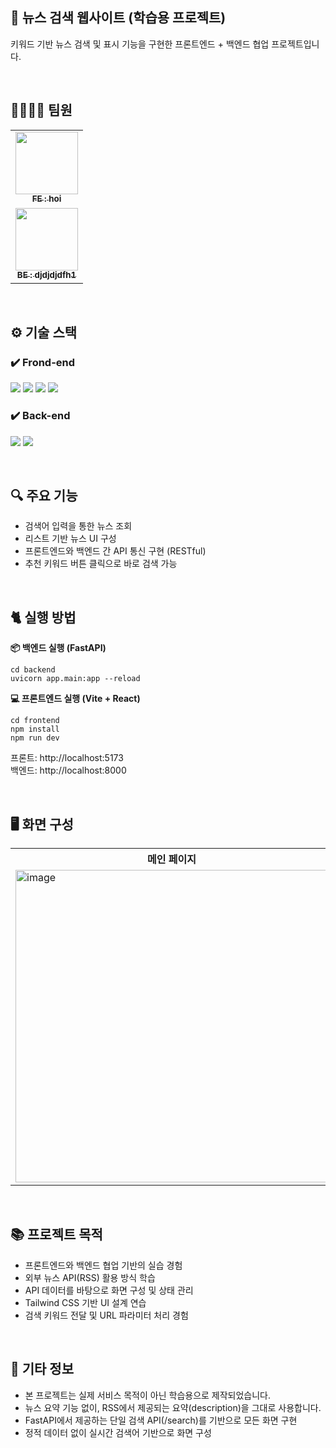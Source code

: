 ## 📰 뉴스 검색 웹사이트 (학습용 프로젝트)

키워드 기반 뉴스 검색 및 표시 기능을 구현한 프론트엔드 + 백엔드 협업 프로젝트입니다.

<br>

## 🧑‍🧑‍🧒‍🧒 팀원

<table>
  <tbody>
    <tr>
      <td align="center"><a href="#"><img src="https://avatars.githubusercontent.com/u/125442106?v=4" width="100px;" alt=""/><br /><sub><b>FE :  hoi</b></sub></a><br /></td>
     <tr/>
      <td align="center"><a href="#"><img src="https://avatars.githubusercontent.com/u/125442251?s=96&v=4" width="100px;" alt=""/><br /><sub><b>BE : djdjdjdfh1
</b></sub></a><br /></td>
    </tr>
  </tbody>
</table>

<br>

## ⚙️ 기술 스택

### ✔️ Frond-end

<img src="https://img.shields.io/badge/React-61DAFB?style=for-the-badge&logo=React&logoColor=black"> <img src="https://img.shields.io/badge/vite-646CFF?style=for-the-badge&logo=vite&logoColor=white"> <img src="https://img.shields.io/badge/typescript-3178C6?style=for-the-badge&logo=typescript&logoColor=white"> <img src="https://img.shields.io/badge/tailwindcss-06B6D4?style=for-the-badge&logo=tailwindcss&logoColor=white">

### ✔️ Back-end

<img src="https://img.shields.io/badge/fastapi-009688?style=for-the-badge&logo=fastapi&logoColor=green"> <img src="https://img.shields.io/badge/python-3776AB?style=for-the-badge&logo=python&logoColor=yellow">

<br>

## 🔍 주요 기능

- 검색어 입력을 통한 뉴스 조회
- 리스트 기반 뉴스 UI 구성
- 프론트엔드와 백엔드 간 API 통신 구현 (RESTful)
- 추천 키워드 버튼 클릭으로 바로 검색 가능

<br>

## 🐈 실행 방법

<b>📦 백엔드 실행 (FastAPI)</b>

```
cd backend
uvicorn app.main:app --reload
```

<b>💻 프론트엔드 실행 (Vite + React)</b>

```
cd frontend
npm install
npm run dev
```

프론트: http://localhost:5173
<br>
백엔드: http://localhost:8000

<br>

## 🖥️ 화면 구성

  <table>
    <tr>
      <th scope="col"><b>메인 페이지</b></td>
    </tr>
    <tr>
      <td><img width="500" alt="image" src="https://github.com/user-attachments/assets/7f4ef6f1-1110-4215-9fb6-b35e9c5854b1" /></td>
    </tr>
  </table>

<br>

## 📚 프로젝트 목적

- 프론트엔드와 백엔드 협업 기반의 실습 경험
- 외부 뉴스 API(RSS) 활용 방식 학습
- API 데이터를 바탕으로 화면 구성 및 상태 관리
- Tailwind CSS 기반 UI 설계 연습
- 검색 키워드 전달 및 URL 파라미터 처리 경험

<br>

## 📎 기타 정보

- 본 프로젝트는 실제 서비스 목적이 아닌 학습용으로 제작되었습니다.
- 뉴스 요약 기능 없이, RSS에서 제공되는 요약(description)을 그대로 사용합니다.
- FastAPI에서 제공하는 단일 검색 API(/search)를 기반으로 모든 화면 구현
- 정적 데이터 없이 실시간 검색어 기반으로 화면 구성

